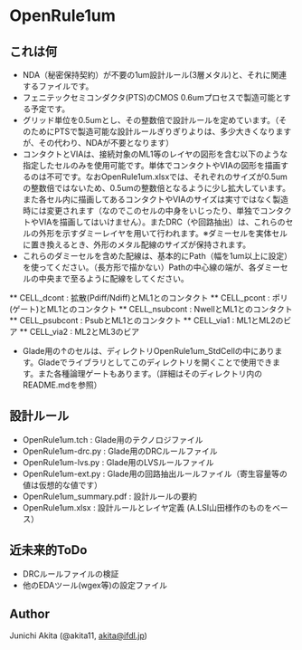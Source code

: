 OpenRule1um
=====

## これは何

* NDA（秘密保持契約）が不要の1um設計ルール(3層メタル)と、それに関連するファイルです。
* フェニテックセミコンダクタ(PTS)のCMOS 0.6umプロセスで製造可能とする予定です。
* グリッド単位を0.5umとし、その整数倍で設計ルールを定めています。（そのためにPTSで製造可能な設計ルールぎりぎりよりは、多少大きくなりますが、その代わり、NDAが不要となります）
* コンタクトとVIAは、接続対象のML1等のレイヤの図形を含む以下のような指定したセルのみを使用可能です。単体でコンタクトやVIAの図形を描画するのは不可です。なおOpenRule1um.xlsxでは、それぞれのサイズが0.5umの整数倍ではないため、0.5umの整数倍となるように少し拡大しています。また各セル内に描画してあるコンタクトやVIAのサイズは実寸ではなく製造時には変更されます（なのでこのセルの中身をいじったり、単独でコンタクトやVIAを描画してはいけません）。またDRC（や回路抽出）は、これらのセルの外形を示すダミーレイヤを用いて行われます。※ダミーセルを実体セルに置き換えるとき、外形のメタル配線のサイズが保持されます。
* これらのダミーセルを含めた配線は、基本的にPath（幅を1um以上に設定）を使ってください。（長方形で描かない）Pathの中心線の端が、各ダミーセルの中央まで至るように配線をしてください。

** CELL_dcont : 拡散(Pdiff/Ndiff)とML1とのコンタクト
** CELL_pcont : ポリ(ゲート)とML1とのコンタクト
** CELL_nsubcont : NwellとML1とのコンタクト
** CELL_psubcont : PsubとML1とのコンタクト
** CELL_via1 : ML1とML2のビア
** CELL_via2 : ML2とML3のビア

* Glade用の↑のセルは、ディレクトリOpenRule1um_StdCellの中にあります。Gladeでライブラリとしてこのディレクトリを開くことで使用できます。また各種論理ゲートもあります。（詳細はそのディレクトリ内のREADME.mdを参照）

## 設計ルール

* OpenRule1um.tch : Glade用のテクノロジファイル
* OpenRule1um-drc.py : Glade用のDRCルールファイル
* OpenRule1um-lvs.py : Glade用のLVSルールファイル
* OpenRule1um-ext.py : Glade用の回路抽出ルールファイル（寄生容量等の値は仮想的な値です）
* OpenRule1um_summary.pdf : 設計ルールの要約
* OpenRule1um.xlsx : 設計ルールとレイヤ定義 (A.LSI山田様作のものをベース）

## 近未来的ToDo

* DRCルールファイルの検証
* 他のEDAツール(wgex等)の設定ファイル

## Author

Junichi Akita (@akita11, akita@ifdl.jp)
